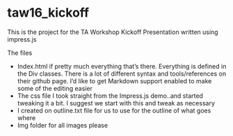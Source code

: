 # taw16_kickoff
This is the project for the TA Workshop Kickoff Presentation written using impress.js

The files
-	Index.html if pretty much everything that’s there.   Everything is defined in the Div classes.  There is a lot of different syntax and tools/references on their github page.  I’d like to get Markdown support enabled to make some of the editing easier
-	The css file I took straight from the Impress.js demo..and started tweaking it a bit.  I suggest we start with this and tweak as necessary
-	I created on outline.txt file for us to use for the outline of what goes where
-	Img folder for all images please


